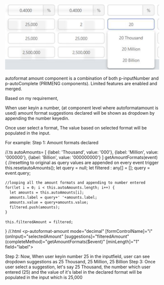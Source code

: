 ![alt text](https://github.com/manasa9595/autoformatamount/blob/main/assets/amount-suggestion.png)

autoformat amount component is a combination of both p-inputNumber and p-autoComplete (PRIMENG components).
Limited features are enabled and merged.

Based on my requirement,

When user keyin a number,
(at component level where autoformatamount is used)
amount format suggestions declared will be shown as dropdown by appending the number keyedin.

Once user select a format,
The value based on selected format will be populated in the input.

For example:
Step 1: Amount formats declared

//.ts
  autoAmounts= [
    {label: 'Thousand', value: '000'},
    {label: 'Million', value: '000000'},
    {label: 'Billion', value: '000000000'}
  ]
  getAmountFormats(event) {
    //resetting to original as query values are appended on every event trigger
    this.resetautoAmounts();
    let query = null;
    let filtered : any[] = [];
    query = event.query;

    //looping all the amount formats and appending to number entered
    for(let i = 0; i < this.autoAmounts.length; i++) {
      let amounts = this.autoAmounts[i];
      amounts.label = query+' '+amounts.label;
      amounts.value = query+amounts.value;
      filtered.push(amounts);
    }

    this.filteredAmount = filtered;
   }
//.html
   <p-autoformat-amount mode="decimal" [formControlName]="i" (onInput)="selectedAmount" [suggestions]="filteredAmount"
   (completeMethod)="getAmountFormats($event)" [minLength]="1" field="label"></p-autoformat-amount>

Step 2: Now, When user keyin number 25 in the inputfield, user can see dropdown suggestions as
        25 Thousand, 25 Million, 25 Billion
Step 3: Once user select a suggestion, let's say 25 Thousand, the number which user entered (25) and the value
        of it's label in the declared format will be populated in the input which is 25,000
